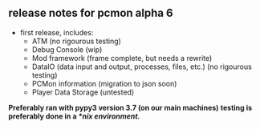 ## release notes for pcmon alpha 6

* first release, includes:
  * ATM (no rigourous testing)
  * Debug Console (wip)
  * Mod framework (frame complete, but needs a rewrite)
  * DataIO (data input and output, processes, files, etc.) (no rigourous testing)
  * PCMon information (migration to json soon)
  * Player Data Storage (untested)

**Preferably ran with pypy3 version 3.7 (on our main machines)**
**testing is preferably done in a *\*nix environment.***